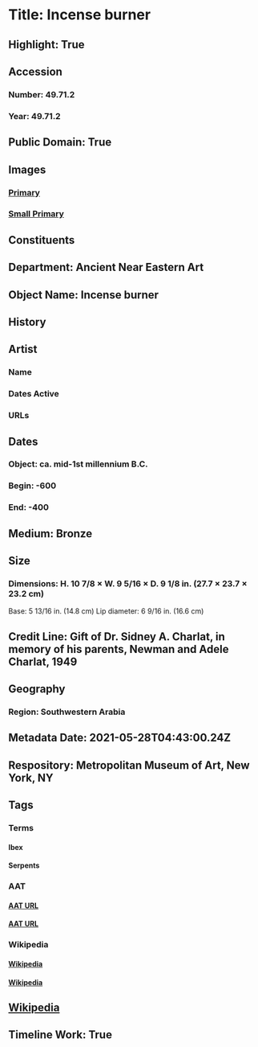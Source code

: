 # Title: Incense burner
## Highlight: True
## Accession
### Number: 49.71.2
### Year: 49.71.2
## Public Domain: True
## Images
### [Primary](https://images.metmuseum.org/CRDImages/an/original/DT893.jpg)
### [Small Primary](https://images.metmuseum.org/CRDImages/an/web-large/DT893.jpg)
## Constituents
## Department: Ancient Near Eastern Art
## Object Name: Incense burner
## History
## Artist
### Name
### Dates Active
### URLs
## Dates
### Object: ca. mid-1st millennium B.C.
### Begin: -600
### End: -400
## Medium: Bronze
## Size
### Dimensions: H. 10 7/8 × W. 9 5/16 × D. 9 1/8 in. (27.7 × 23.7 × 23.2 cm)
Base: 5 13/16 in. (14.8 cm)
Lip diameter: 6 9/16 in. (16.6 cm)
## Credit Line: Gift of Dr. Sidney A. Charlat, in memory of his parents, Newman and Adele Charlat, 1949
## Geography
### Region: Southwestern Arabia
## Metadata Date: 2021-05-28T04:43:00.24Z
## Respository: Metropolitan Museum of Art, New York, NY
## Tags
### Terms
#### Ibex
#### Serpents
### AAT
#### [AAT URL](http://vocab.getty.edu/page/aat/300250124)
#### [AAT URL](http://vocab.getty.edu/page/aat/300417734)
### Wikipedia
#### [Wikipedia]()
#### [Wikipedia]()
## [Wikipedia](https://www.wikidata.org/wiki/Q29384447)
## Timeline Work: True